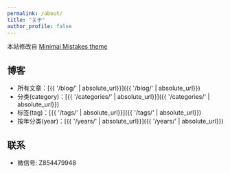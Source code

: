 ```yaml
---
permalink: /about/
title: "关于"
author_profile: false
---
```


本站修改自 [Minimal Mistakes theme](https://github.com/mmistakes/minimal-mistakes)

## 博客
- 所有文章：[{{ '/blog/' | absolute_url}}]({{ '/blog/' | absolute_url}})
- 分类(category)：[{{ '/categories/' | absolute_url}}]({{ '/categories/' | absolute_url}})
- 标签(tag)：[{{ '/tags/' | absolute_url}}]({{ '/tags/' | absolute_url}})
- 按年分类(year)：[{{ '/years/' | absolute_url}}]({{ '/years/' | absolute_url}})

## 联系
- 微信号: Z854479948